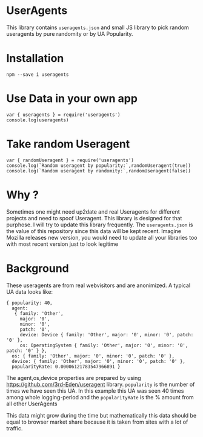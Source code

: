# UserAgents
This library contains `useragents.json` and small JS library to pick random useragents by pure randomity or by UA Popularity.

# Installation
```
npm --save i useragents 
```

# Use Data in your own app
```
var { useragents } = require('useragents')
console.log(useragents)
```
# Take random Useragent
```
var { randomUseragent } = require('useragents')
console.log(`Random useragent by popularity:`,randomUseragent(true))
console.log(`Random useragent by randomity:`,randomUseragent(false))
```


# Why ?
Sometimes one might need up2date and real Useragents for different projects and need to spoof Useragent. This library is designed for that purphose. I will try to update this library frequently. The `useragents.json` is the value of this repository since this data will be kept recent. Imagine Mozilla releases new version, you would need to update all your libraries too with most recent version just to look legitime

# Background
These useragents are from real webvisitors and are anonimized. A typical UA data looks like:

```
{ popularity: 40,
  agent:
   { family: 'Other',
     major: '0',
     minor: '0',
     patch: '0',
     device: Device { family: 'Other', major: '0', minor: '0', patch: '0' },
     os: OperatingSystem { family: 'Other', major: '0', minor: '0', patch: '0' } },
  os: { family: 'Other', major: '0', minor: '0', patch: '0' },
  device: { family: 'Other', major: '0', minor: '0', patch: '0' },
  popularityRate: 0.00006121783547966891 }
```

The agent,os,device properties are prepared by using https://github.com/3rd-Eden/useragent library. `popularity` is the number of times we have seen this UA. In this example this UA was seen 40 times among whole logging-period and the `popularityRate` is the % amount from all other UserAgents

This data might grow during the time but mathematically this data should be equal to browser market share because it is taken from sites with a lot of traffic.